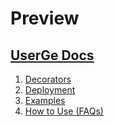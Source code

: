 # Preview

## [UserGe Docs](https://theuserge.github.io/)
1. [Decorators](https://theuserge.github.io/decorators)
2. [Deployment](https://theuserge.github.io/deployment)
3. [Examples](https://theuserge.github.io/examples)
4. [How to Use (FAQs)](https://theuserge.github.io/faq)
